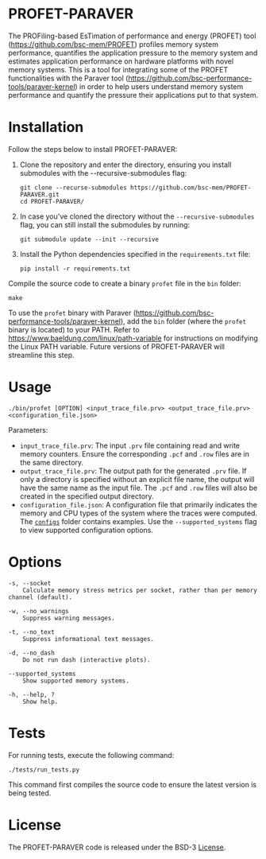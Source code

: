 # PROFET-PARAVER

The PROFiling-based EsTimation of performance and energy (PROFET) tool (https://github.com/bsc-mem/PROFET) profiles memory system performance, quantifies the application pressure to the memory system and estimates application performance on hardware platforms with novel memory systems. This is a tool for integrating some of the PROFET functionalities with the Paraver tool (https://github.com/bsc-performance-tools/paraver-kernel) in order to help users understand memory system performance and quantify the pressure their applications put to that system.


# Installation

Follow the steps below to install PROFET-PARAVER:

1. Clone the repository and enter the directory, ensuring you install submodules with the --recursive-submodules flag:

	```
	git clone --recurse-submodules https://github.com/bsc-mem/PROFET-PARAVER.git
	cd PROFET-PARAVER/
	```

2. In case you've cloned the directory without the `--recursive-submodules` flag, you can still install the submodules by running:

	```
	git submodule update --init --recursive
	```

3. Install the Python dependencies specified in the `requirements.txt` file:

	```
	pip install -r requirements.txt
	```

Compile the source code to create a binary `profet` file in the `bin` folder:

	make

To use the `profet` binary with Paraver (https://github.com/bsc-performance-tools/paraver-kernel), add the `bin` folder (where the `profet` binary is located) to your PATH. Refer to https://www.baeldung.com/linux/path-variable for instructions on modifying the Linux PATH variable. Future versions of PROFET-PARAVER will streamline this step.


# Usage

	./bin/profet [OPTION] <input_trace_file.prv> <output_trace_file.prv> <configuration_file.json>

Parameters:

 - `input_trace_file.prv`: The input `.prv` file containing read and write memory counters. Ensure the corresponding `.pcf` and `.row` files are in the same directory.
 - `output_trace_file.prv`: The output path for the generated `.prv` file. If only a directory is specified without an explicit file name, the output will have the same name as the input file. The `.pcf` and `.row` files will also be created in the specified output directory.
 - `configuration_file.json`: A configuration file that primarily indicates the memory and CPU types of the system where the traces were computed. The [`configs`](configs/) folder contains examples. Use the `--supported_systems` flag to view supported configuration options.


# Options

	-s, --socket
		Calculate memory stress metrics per socket, rather than per memory channel (default).
		
	-w, --no_warnings
		Suppress warning messages.
		
	-t, --no_text
		Suppress informational text messages.
		
	-d, --no_dash
		Do not run dash (interactive plots).
		
	--supported_systems
		Show supported memory systems.
		
	-h, --help, ?
		Show help.


# Tests

For running tests, execute the following command:

	./tests/run_tests.py

This command first compiles the source code to ensure the latest version is being tested.


# License

The PROFET-PARAVER code is released under the BSD-3 [License](LICENSE.txt).